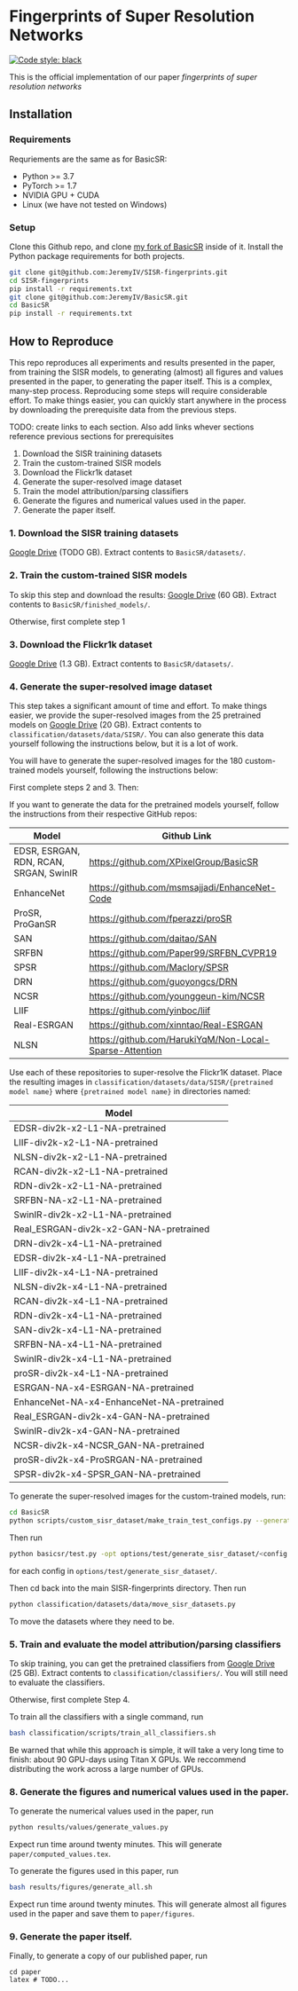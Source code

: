 # Fingerprints of Super Resolution Networks

[![Code style: black](https://img.shields.io/badge/code%20style-black-000000.svg)](https://github.com/psf/black)

This is the official implementation of our paper *fingerprints of super resolution networks*

## Installation

### Requirements
Requriements are the same as for BasicSR:

 * Python >= 3.7
 * PyTorch >= 1.7
 * NVIDIA GPU + CUDA
 * Linux (we have not tested on Windows)

### Setup

Clone this Github repo, and clone [my fork of BasicSR](https://github.com/xinntao/BasicSR) inside of it. Install the Python package requirements for both projects.
    
```bash
git clone git@github.com:JeremyIV/SISR-fingerprints.git
cd SISR-fingerprints
pip install -r requirements.txt
git clone git@github.com:JeremyIV/BasicSR.git
cd BasicSR
pip install -r requirements.txt 
```

## How to Reproduce

This repo reproduces all experiments and results presented in the paper, from training the SISR models, to generating (almost) all figures and values presented in the paper, to generating the paper itself. This is a complex, many-step process. Reproducing some steps will require considerable effort. To make things easier, you can quickly start anywhere in the process by downloading the prerequisite data from the previous steps.

TODO: create links to each section. Also add links whever sections reference previous sections for prerequisites

1. Download the SISR trainining datasets
2. Train the custom-trained SISR models
3. Download the Flickr1k dataset
4. Generate the super-resolved image dataset
5. Train the model attribution/parsing classifiers
6. Generate the figures and numerical values used in the paper.
7. Generate the paper itself.

### 1. Download the SISR training datasets

[Google Drive](TODO) (TODO GB). Extract contents to `BasicSR/datasets/`.

### 2. Train the custom-trained SISR models

To skip this step and download the results:
[Google Drive](TODO) (60 GB). Extract contents to `BasicSR/finished_models/`.

Otherwise, first complete step 1

### 3. Download the Flickr1k dataset
[Google Drive](TODO) (1.3  GB). Extract contents to `BasicSR/datasets/`.


### 4. Generate the super-resolved image dataset
This step takes a significant amount of time and effort. To make things easier, we provide the super-resolved images from the 25 pretrained models on [Google Drive](TODO) (20 GB). Extract contents to `classification/datasets/data/SISR/`.
You can also generate this data yourself following the instructions below, but it is a lot of work. 

You will have to generate the super-resolved images for the 180 custom-trained models yourself, following the instructions below:

First complete steps 2 and 3. Then:

If you want to generate the data for the pretrained models yourself, follow the instructions from their respective GitHub repos:

| Model         | Github Link |
|---------------|-------------|
|EDSR, ESRGAN, RDN, RCAN, SRGAN, SwinIR| https://github.com/XPixelGroup/BasicSR |
|EnhanceNet      | https://github.com/msmsajjadi/EnhanceNet-Code |
|ProSR, ProGanSR | https://github.com/fperazzi/proSR |
|SAN            | https://github.com/daitao/SAN |
|SRFBN          | https://github.com/Paper99/SRFBN_CVPR19 |
|SPSR           | https://github.com/Maclory/SPSR |
|DRN            | https://github.com/guoyongcs/DRN |
|NCSR           | https://github.com/younggeun-kim/NCSR |
|LIIF           | https://github.com/yinboc/liif |
|Real-ESRGAN    | https://github.com/xinntao/Real-ESRGAN |
|NLSN           | https://github.com/HarukiYqM/Non-Local-Sparse-Attention |

Use each of these repositories to super-resolve the Flickr1K dataset. Place the resulting images in `classification/datasets/data/SISR/{pretrained model name}` where `{pretrained model name}` in directories named:

| Model |
|--------|
| EDSR-div2k-x2-L1-NA-pretrained |
| LIIF-div2k-x2-L1-NA-pretrained |
| NLSN-div2k-x2-L1-NA-pretrained |
| RCAN-div2k-x2-L1-NA-pretrained |
| RDN-div2k-x2-L1-NA-pretrained |
| SRFBN-NA-x2-L1-NA-pretrained |
| SwinIR-div2k-x2-L1-NA-pretrained |
| Real_ESRGAN-div2k-x2-GAN-NA-pretrained |
| DRN-div2k-x4-L1-NA-pretrained |
| EDSR-div2k-x4-L1-NA-pretrained |
| LIIF-div2k-x4-L1-NA-pretrained |
| NLSN-div2k-x4-L1-NA-pretrained |
| RCAN-div2k-x4-L1-NA-pretrained |
| RDN-div2k-x4-L1-NA-pretrained |
| SAN-div2k-x4-L1-NA-pretrained |
| SRFBN-NA-x4-L1-NA-pretrained |
| SwinIR-div2k-x4-L1-NA-pretrained |
| proSR-div2k-x4-L1-NA-pretrained |
| ESRGAN-NA-x4-ESRGAN-NA-pretrained |
| EnhanceNet-NA-x4-EnhanceNet-NA-pretrained |
| Real_ESRGAN-div2k-x4-GAN-NA-pretrained |
| SwinIR-div2k-x4-GAN-NA-pretrained |
| NCSR-div2k-x4-NCSR_GAN-NA-pretrained |
| proSR-div2k-x4-ProSRGAN-NA-pretrained |
| SPSR-div2k-x4-SPSR_GAN-NA-pretrained |

To generate the super-resolved images for the custom-trained models, run:

```bash
cd BasicSR
python scripts/custom_sisr_dataset/make_train_test_configs.py --generate_SISR_dataset
```

Then run 

```bash
python basicsr/test.py -opt options/test/generate_sisr_dataset/<config.yml>
```

for each config in `options/test/generate_sisr_dataset/`.

Then cd back into the main SISR-fingerprints directory.
Then run

```bash
python classification/datasets/data/move_sisr_datasets.py
``` 

To move the datasets where they need to be.

### 5. Train and evaluate the model attribution/parsing classifiers
To skip training, you can get the pretrained classifiers from [Google Drive](TODO) (25 GB). Extract contents to `classification/classifiers/`. You will still need to evaluate the classifiers.

Otherwise, first complete Step 4.

To train all the classifiers with a single command, run

```bash
bash classification/scripts/train_all_classifiers.sh
```

Be warned that while this approach is simple, it will take a very long time to finish: about 90 GPU-days using Titan X GPUs. We reccommend distributing the work across a large number of GPUs. 

### 8. Generate the figures and numerical values used in the paper.

To generate the numerical values used in the paper, run

```bash
python results/values/generate_values.py
```

Expect run time around twenty minutes. This will generate `paper/computed_values.tex`.

To generate the figures used in this paper, run

```bash
bash results/figures/generate_all.sh
```
Expect run time around twenty minutes. This will generate almost all figures used in the paper and save them to `paper/figures`.

### 9. Generate the paper itself.
Finally, to generate a copy of our published paper, run

```
cd paper
latex # TODO...
```